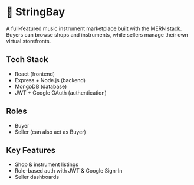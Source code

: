 # 🎸 StringBay

A full-featured music instrument marketplace built with the MERN stack. Buyers can browse shops and instruments, while sellers manage their own virtual storefronts.

## Tech Stack

- React (frontend)
- Express + Node.js (backend)
- MongoDB (database)
- JWT + Google OAuth (authentication)

## Roles

- Buyer
- Seller (can also act as Buyer)

## Key Features

- Shop & instrument listings
- Role-based auth with JWT & Google Sign-In
- Seller dashboards
